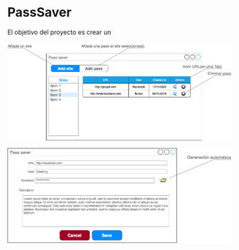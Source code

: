 # PassSaver

El objetivo del proyecto es crear un 


![main page](img/Main_page.png "Main page")

![main page](img/Edit_add.png "Edit page")